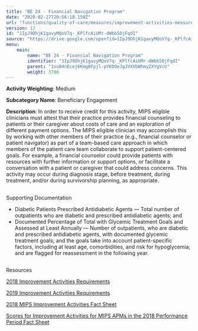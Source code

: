 ```yaml
---
title: "BE 24 - Financial Navigation Program"
date: "2020-02-27T20:56:18.150Z"
url: "functions/quality-of-care/measures/improvement-activities-measures/2019-improvement-activities/be-24-financial-navigation-program.html"
version: 12
id: "1IpJ9DhjK1gavyMQoV7q-_KPlfcAiUMr-dWbb50jFqdI"
source: "https://drive.google.com/open?id=1IpJ9DhjK1gavyMQoV7q-_KPlfcAiUMr-dWbb50jFqdI"
menu:
    main:
        name: "BE 24 - Financial Navigation Program"
        identifier: "1IpJ9DhjK1gavyMQoV7q-_KPlfcAiUMr-dWbb50jFqdI"
        parent: "1vu04nEcej6Kmg0Fpjl-pYKDOeJgJVXVbWhmyZXYgVcU"
        weight: 3700
---
```









**Activity Weighting**: Medium

**Subcategory Name**: Beneficiary Engagement

**Description**: In order to receive credit for this activity, MIPS eligible clinicians must attest that their practice provides financial counseling to patients or their caregiver about costs of care and an exploration of different payment options. The MIPS eligible clinician may accomplish this by working with other members of their practice (e.g., financial counselor or patient navigator) as part of a team-based care approach in which members of the patient care team collaborate to support patient-centered goals. For example, a financial counselor could provide patients with resources with further information or support options, or facilitate a conversation with a patient or caregiver that could address concerns. This activity may occur during diagnosis stage, before treatment, during treatment, and/or during survivorship planning, as appropriate.







## 

Supporting Documentation

* Diabetic Patients Prescribed Antidiabetic Agents — Total number of outpatients who are diabetic and prescribed antidiabetic agents; and
* Documented Percentage of Total with Glycemic Treatment Goals and Assessed at Least Annually — Number of outpatients, who are diabetic and prescribed antidiabetic agents, with documented glycemic treatment goals; and the goals take into account patient-specific factors, including at least age, comorbidities, and risk for hypoglycemia; and are flagged for reassessment in the following year.







## 

Resources

[2018 Improvement Activities Requirements](https://qpp.cms.gov/mips/improvement-activities?py=2018)

[2019 Improvement Activities Requirements](https://qpp.cms.gov/mips/improvement-activities?py=2019)

[2018 MIPS Improvement Activities Fact Sheet](https://qpp.cms.gov/resource/2018%20MIPS%20Improvement%20Activities%20Fact%20Sheet)

[Scores for Improvement Activities for MIPS APMs in the 2018 Performance Period Fact Sheet](https://qpp.cms.gov/resource/2018%20MIPS%20APMs%20improvement%20Activities%20scores%20fact%20sheet)

